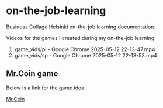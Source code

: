 # on-the-job-learning
Business Collage Helsinki on-the-job learning documentation. 

Videos for the games I created during my on-the-job learning.

1. game_vids/pl - Google Chrome 2025-05-12 22-13-47.mp4
2. game_vids/sp - Google Chrome 2025-05-12 22-18-53.mp4

## Mr.Coin game
Below is a link for the game idea

[Mr.Coin](./Mr.Coin/MrCoin.md)

